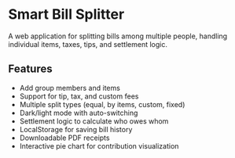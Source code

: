 # Smart Bill Splitter

A web application for splitting bills among multiple people, handling individual items, taxes, tips, and settlement logic.

## Features
- Add group members and items
- Support for tip, tax, and custom fees
- Multiple split types (equal, by items, custom, fixed)
- Dark/light mode with auto-switching
- Settlement logic to calculate who owes whom
- LocalStorage for saving bill history
- Downloadable PDF receipts
- Interactive pie chart for contribution visualization
